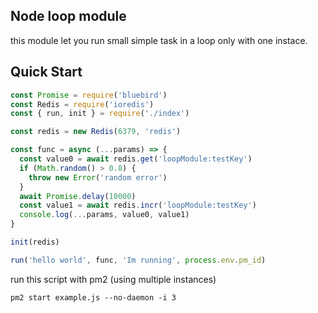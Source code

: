 ## Node loop module

this module let you run small simple task in a loop only with one instace.

## Quick Start

```javascript
const Promise = require('bluebird')
const Redis = require('ioredis')
const { run, init } = require('./index')

const redis = new Redis(6379, 'redis')

const func = async (...params) => {
  const value0 = await redis.get('loopModule:testKey')
  if (Math.random() > 0.8) {
    throw new Error('random error')
  }
  await Promise.delay(10000)
  const value1 = await redis.incr('loopModule:testKey')
  console.log(...params, value0, value1)
}

init(redis)

run('hello world', func, 'Im running', process.env.pm_id)
```

run this script with pm2 (using multiple instances)

```
pm2 start example.js --no-daemon -i 3
```
